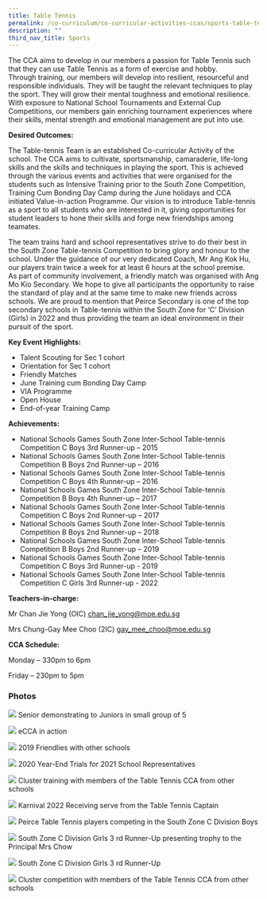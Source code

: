 ```yaml
---
title: Table Tennis
permalink: /co-curriculum/co-curricular-activities-ccas/sports-table-tennis/
description: ""
third_nav_title: Sports
---
```



The CCA aims to develop in our members a passion for Table Tennis such that they can use Table Tennis as a form of exercise and hobby. Through training, our members will develop into resilient, resourceful and responsible individuals. They will be taught the relevant techniques to play the sport. They will grow their mental toughness and emotional resilience. With exposure to National School Tournaments and External Cup Competitions, our members gain enriching tournament experiences where their skills, mental strength and emotional management are put into use.

**Desired Outcomes:**

The Table-tennis Team is an established Co-curricular Activity of the school. The CCA aims to cultivate, sportsmanship, camaraderie, life-long skills and the skills and techniques in playing the sport. This is achieved through the various events and activities that were organised for the students such as Intensive Training prior to the South Zone Competition, Training Cum Bonding Day Camp during the June holidays and CCA initiated Value-in-action Programme. Our vision is to introduce Table-tennis as a sport to all students who are interested in it, giving opportunities for student leaders to hone their skills and forge new friendships among teamates.

The team trains hard and school representatives strive to do their best in the South Zone Table-tennis Competition to bring glory and honour to the school. Under the guidance of our very dedicated Coach, Mr Ang Kok Hu, our players train twice a week for at least 6 hours at the school premise.  
As part of community involvement, a friendly match was organised with Ang Mo Kio Secondary. We hope to give all participants the opportunity to raise the standard of play and at the same time to make new friends across schools. We are proud to mention that Peirce Secondary is one of the top secondary schools in Table-tennis within the South Zone for ‘C’ Division (Girls) in 2022 and thus providing the team an ideal environment in their pursuit of the sport.

**Key Event Highlights:**

*   Talent Scouting for Sec 1 cohort
*   Orientation for Sec 1 cohort
*   Friendly Matches
*   June Training cum Bonding Day Camp
*   VIA Programme
*   Open House
*   End-of-year Training Camp

**Achievements:**

*   National Schools Games South Zone Inter-School Table-tennis Competition C Boys 3rd Runner-up – 2015
*   National Schools Games South Zone Inter-School Table-tennis Competition B Boys 2nd Runner-up – 2016
*   National Schools Games South Zone Inter-School Table-tennis Competition C Boys 4th Runner-up – 2016
*   National Schools Games South Zone Inter-School Table-tennis Competition B Boys 4th Runner-up – 2017
*   National Schools Games South Zone Inter-School Table-tennis Competition C Boys 2nd Runner-up – 2017
*   National Schools Games South Zone Inter-School Table-tennis Competition B Boys 2nd Runner-up – 2018
*   National Schools Games South Zone Inter-School Table-tennis Competition B Boys 2nd Runner-up – 2019
*   National Schools Games South Zone Inter-School Table-tennis Competition C Boys 3rd Runner-up - 2019
*   National Schools Games South Zone Inter-School Table-tennis Competition C Girls 3rd Runner-up - 2022

**Teachers-in-charge:**

Mr Chan Jie Yong (OIC) [chan\_jie\_yong@moe.edu.sg](mailto:chan_jie_yong@moe.edu.sg)

Mrs Chung-Gay Mee Choo (2IC) [gay\_mee\_choo@moe.edu.sg](mailto:gay_mee_choo@moe.edu.sg)

**CCA Schedule:**

Monday – 330pm to 6pm

Friday – 230pm to 5pm

### Photos

![](/images/Photo-1-5.jpeg)
Senior demonstrating to Juniors in small group of 5

![](/images/Photo-4-7.jpg)
eCCA in action

![](/images/Photo-3-7.jpg)
2019 Friendlies with other schools

![](/images/Photo-2-5.jpeg)
2020 Year-End Trials for 2021 School Representatives

![](/images/Cluster-training-with-members-of-the-Table-Tennis-CCA-from-other-schools-scaled.jpg)
Cluster training with members of the Table Tennis CCA from other schools

![](/images/Karnival-2022-Receiving-serve-from-the-Table-Tennis-Captain-scaled.jpg)
Karnival 2022 Receiving serve from the Table Tennis Captain

![](/images/Peirce-Table-Tennis-players-competing-in-the-South-Zone-C-Division-Boys-scaled.jpg)
Peirce Table Tennis players competing in the South Zone C Division Boys

![](/images/South-Zone-C-Division-Girls-3-rd-Runner-Up-presenting-trophy-to-the-Principal-Mrs-Chow-scaled.jpg)
South Zone C Division Girls 3 rd Runner-Up presenting trophy to the Principal Mrs Chow

![](/images/South-Zone-C-Division-Girls-3-rd-Runner-Up-scaled.jpg)
South Zone C Division Girls 3 rd Runner-Up

![](/images/Cluster-competition-with-members-of-the-Table-Tennis-CCA-from-other-schools-scaled.jpg)
Cluster competition with members of the Table Tennis CCA from other schools